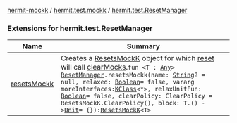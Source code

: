 [hermit-mockk](../../index.md) / [hermit.test.mockk](../index.md) / [hermit.test.ResetManager](./index.md)

### Extensions for hermit.test.ResetManager

| Name | Summary |
|---|---|
| [resetsMockk](resets-mockk.md) | Creates a [ResetsMockK](../-resets-mock-k/index.md) object for which [reset](https://rbusarow.github.io/Hermit/hermit-core/hermit.test/-resets/reset.md) will call [clearMocks](#).`fun <T : `[`Any`](https://kotlinlang.org/api/latest/jvm/stdlib/kotlin/-any/index.html)`> `[`ResetManager`](https://rbusarow.github.io/Hermit/hermit-core/hermit.test/-reset-manager/index.md)`.resetsMockk(name: `[`String`](https://kotlinlang.org/api/latest/jvm/stdlib/kotlin/-string/index.html)`? = null, relaxed: `[`Boolean`](https://kotlinlang.org/api/latest/jvm/stdlib/kotlin/-boolean/index.html)` = false, vararg moreInterfaces: `[`KClass`](https://kotlinlang.org/api/latest/jvm/stdlib/kotlin.reflect/-k-class/index.html)`<*>, relaxUnitFun: `[`Boolean`](https://kotlinlang.org/api/latest/jvm/stdlib/kotlin/-boolean/index.html)` = false, clearPolicy: ClearPolicy = ResetsMockK.ClearPolicy(), block: T.() -> `[`Unit`](https://kotlinlang.org/api/latest/jvm/stdlib/kotlin/-unit/index.html)` = {}): `[`ResetsMockK`](../-resets-mock-k/index.md)`<T>` |
